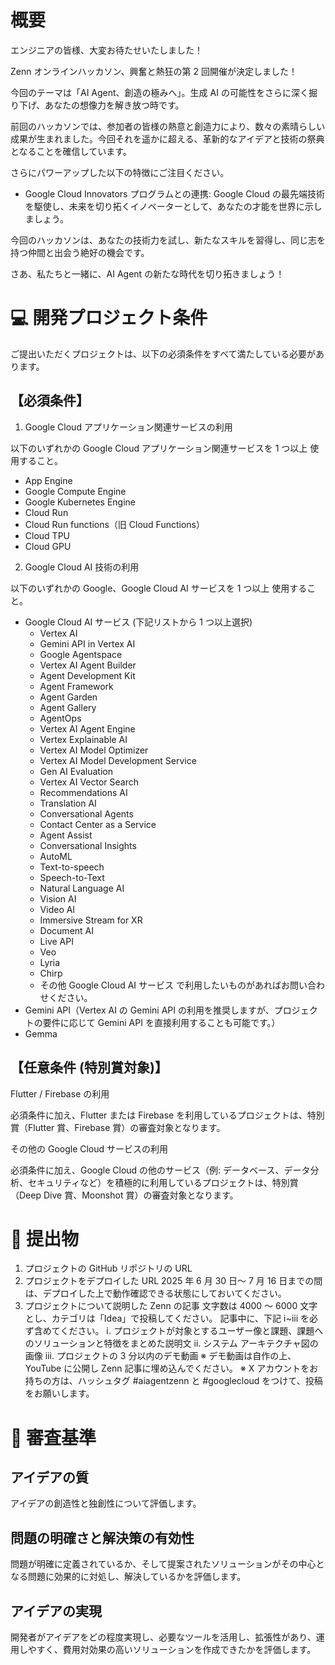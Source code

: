 # 概要

エンジニアの皆様、大変お待たせいたしました！

Zenn オンラインハッカソン、興奮と熱狂の第 2 回開催が決定しました！

今回のテーマは「AI Agent、創造の極みへ」。生成 AI の可能性をさらに深く掘り下げ、あなたの想像力を解き放つ時です。

前回のハッカソンでは、参加者の皆様の熱意と創造力により、数々の素晴らしい成果が生まれました。今回それを遥かに超える、革新的なアイデアと技術の祭典となることを確信しています。

さらにパワーアップした以下の特徴にご注目ください。

-   Google Cloud Innovators プログラムとの連携: Google Cloud の最先端技術を駆使し、未来を切り拓くイノベーターとして、あなたの才能を世界に示しましょう。

今回のハッカソンは、あなたの技術力を試し、新たなスキルを習得し、同じ志を持つ仲間と出会う絶好の機会です。

さあ、私たちと一緒に、AI Agent の新たな時代を切り拓きましょう！

# 💻 開発プロジェクト条件

ご提出いただくプロジェクトは、以下の必須条件をすべて満たしている必要があります。

## 【必須条件】

1. Google Cloud アプリケーション関連サービスの利用

以下のいずれかの Google Cloud アプリケーション関連サービスを 1 つ以上 使用すること。

-   App Engine
-   Google Compute Engine
-   Google Kubernetes Engine
-   Cloud Run
-   Cloud Run functions（旧 Cloud Functions）
-   Cloud TPU
-   Cloud GPU

2. Google Cloud AI 技術の利用

以下のいずれかの Google、Google Cloud AI サービスを 1 つ以上 使用すること。

-   Google Cloud AI サービス (下記リストから 1 つ以上選択)
    -   Vertex AI
    -   Gemini API in Vertex AI
    -   Google Agentspace
    -   Vertex AI Agent Builder
    -   Agent Development Kit
    -   Agent Framework
    -   Agent Garden
    -   Agent Gallery
    -   AgentOps
    -   Vertex AI Agent Engine
    -   Vertex Explainable AI
    -   Vertex AI Model Optimizer
    -   Vertex AI Model Development Service
    -   Gen AI Evaluation
    -   Vertex AI Vector Search
    -   Recommendations AI
    -   Translation AI
    -   Conversational Agents
    -   Contact Center as a Service
    -   Agent Assist
    -   Conversational Insights
    -   AutoML
    -   Text-to-speech
    -   Speech-to-Text
    -   Natural Language AI
    -   Vision AI
    -   Video AI
    -   Immersive Stream for XR
    -   Document AI
    -   Live API
    -   Veo
    -   Lyria
    -   Chirp
    -   その他 Google Cloud AI サービス で利用したいものがあればお問い合わせください。
-   Gemini API（Vertex AI の Gemini API の利用を推奨しますが、プロジェクトの要件に応じて Gemini API を直接利用することも可能です。）
-   Gemma

## 【任意条件 (特別賞対象)】

Flutter / Firebase の利用

必須条件に加え、Flutter または Firebase を利用しているプロジェクトは、特別賞（Flutter 賞、Firebase 賞）の審査対象となります。

その他の Google Cloud サービスの利用

必須条件に加え、Google Cloud の他のサービス（例: データベース、データ分析、セキュリティなど）を積極的に利用しているプロジェクトは、特別賞（Deep Dive 賞、Moonshot 賞）の審査対象となります。

# 📄 提出物

1. プロジェクトの GitHub リポジトリの URL
2. プロジェクトをデプロイした URL
   2025 年 6 月 30 日～ 7 月 16 日までの間は、デプロイした上で動作確認できる状態にしておいてください。
3. プロジェクトについて説明した Zenn の記事
   文字数は 4000 ～ 6000 文字とし、カテゴリは「Idea」で投稿してください。
   記事中に、下記 ⅰ~ⅲ を必ず含めてください。
   ⅰ. プロジェクトが対象とするユーザー像と課題、課題へのソリューションと特徴をまとめた説明文
   ⅱ. システム アーキテクチャ図の画像
   ⅲ. プロジェクトの 3 分以内のデモ動画
   ※ デモ動画は自作の上、YouTube に公開し Zenn 記事に埋め込んでください。
   ※ X アカウントをお持ちの方は、ハッシュタグ #aiagentzenn と #googlecloud をつけて、投稿をお願いします。

# 📏 審査基準

## アイデアの質

アイデアの創造性と独創性について評価します。

## 問題の明確さと解決策の有効性

問題が明確に定義されているか、そして提案されたソリューションがその中心となる問題に効果的に対処し、解決しているかを評価します。

## アイデアの実現

開発者がアイデアをどの程度実現し、必要なツールを活用し、拡張性があり、運用しやすく、費用対効果の高いソリューションを作成できたかを評価します。
